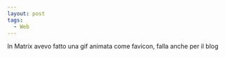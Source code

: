 ```yaml
---
layout: post
tags:
  - Web
---
```



In Matrix avevo fatto una gif animata come favicon, falla anche per il blog

